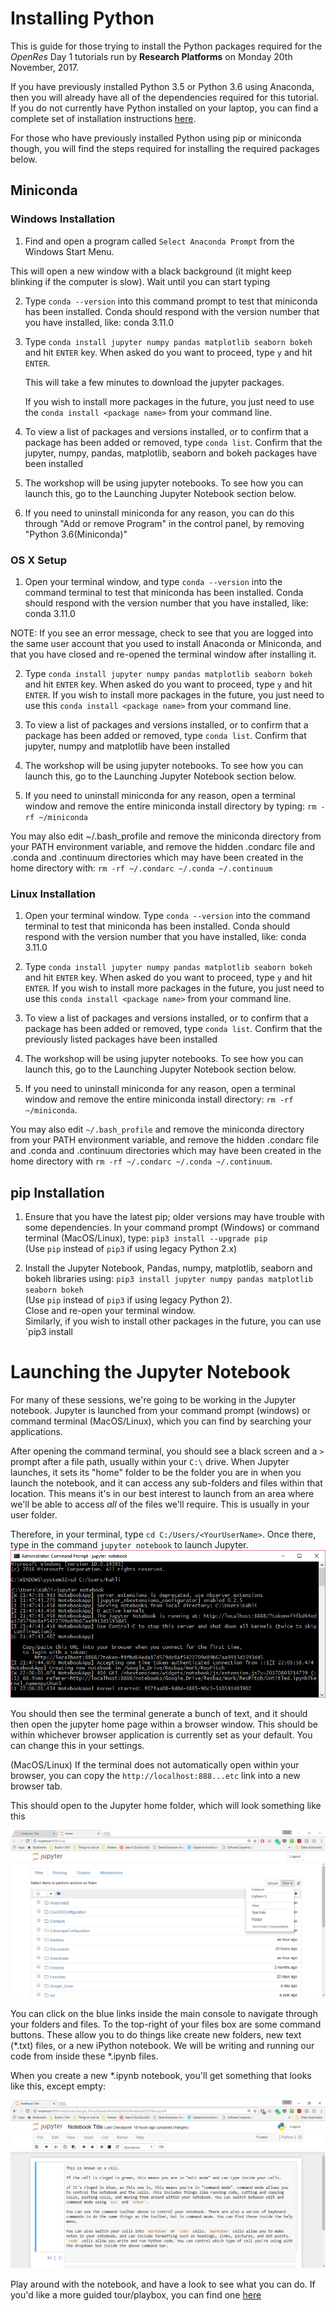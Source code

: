 # Installing Python

This is guide for those trying to install the Python packages required for the *OpenRes* Day 1 tutorials run by **Research Platforms** on Monday 20th November, 2017. 

If you have previously installed Python 3.5 or Python 3.6 using Anaconda, then you will already have all of the dependencies required for this tutorial. If you do not currently have Python installed on your laptop, you can find a complete set of installation instructions [here](https://github.com/resbaz/Intro_Python_Nov2017/blob/master/Python_Installation.md).

For those who have previously installed Python using pip or miniconda though, you will find the steps required for installing the required packages below.


## Miniconda

### Windows Installation

1) Find and open a program called `Select Anaconda Prompt` from the Windows Start Menu. 

This will open a new window with a black background (it might keep blinking if the computer is slow).  Wait until you can start typing

2) Type `conda --version` into this command prompt to test that miniconda has been installed. Conda should respond with the version number that you have installed, like: conda 3.11.0

3) Type `conda install jupyter numpy pandas matplotlib seaborn bokeh` and hit `ENTER` key.  When asked do you want to proceed, type `y` and hit `ENTER`.

   This will take a few minutes to download the jupyter packages. 
   
    If you wish to install more packages in the future, you just need to use the `conda install <package name>` from your command line.

3) To view a list of packages and versions installed, or to confirm that a package has been added or removed, type `conda list`. Confirm that the jupyter, numpy, pandas, matplotlib, seaborn and bokeh packages have been installed

4) The workshop will be using jupyter notebooks. To see how you can launch this, go to the Launching Jupyter Notebook section below.

5) If you need to uninstall miniconda for any reason, you can do this through "Add or remove Program" in the control panel, by removing "Python 3.6(Miniconda)"


### OS X Setup

1) Open your terminal window, and type `conda --version` into the command terminal to test that miniconda has been installed. Conda should respond with the version number that you have installed, like: conda 3.11.0

NOTE: If you see an error message, check to see that you are logged into the same user account that you used to install Anaconda or Miniconda, and that you have closed and re-opened the terminal window after installing it.

2) Type `conda install jupyter numpy pandas matplotlib seaborn bokeh` and hit `ENTER` key.  When asked do you want to proceed, type `y` and hit `ENTER`. If you wish to install more packages in the future, you just need to use this `conda install <package name>` from your command line.

3) To view a list of packages and versions installed, or to confirm that a package has been added or removed, type `conda list`. Confirm that jupyter, numpy and matplotlib have been installed

4) The workshop will be using jupyter notebooks. To see how you can launch this, go to the Launching Jupyter Notebook section below.

5) If you need to uninstall miniconda for any reason, open a terminal window and remove the entire miniconda install directory by typing: `rm -rf ~/miniconda` 

You may also edit ~/.bash_profile and remove the miniconda directory from your PATH environment variable, and remove the hidden .condarc file and .conda and .continuum directories which may have been created in the home directory with: `rm -rf ~/.condarc ~/.conda ~/.continuum`

### Linux Installation

1) Open your terminal window. Type `conda --version` into the command terminal to test that miniconda has been installed. Conda should respond with the version number that you have installed, like: conda 3.11.0

2) Type `conda install jupyter numpy pandas matplotlib seaborn bokeh` and hit `ENTER` key.  When asked do you want to proceed, type `y` and hit `ENTER`. If you wish to install more packages in the future, you just need to use this `conda install <package name>` from your command line.

3) To view a list of packages and versions installed, or to confirm that a package has been added or removed, type `conda list`. Confirm that the previously listed packages have been installed

4) The workshop will be using jupyter notebooks. To see how you can launch this, go to the Launching Jupyter Notebook section below.

5) If you need to uninstall miniconda for any reason, open a terminal window and remove the entire miniconda install directory: `rm -rf ~/miniconda`. 

You may also edit `~/.bash_profile` and remove the miniconda directory from your PATH environment variable, and remove the hidden .condarc file and .conda and .continuum directories which may have been created in the home directory with `rm -rf ~/.condarc ~/.conda ~/.continuum`.


## pip Installation

1) Ensure that you have the latest pip; older versions may have trouble with some dependencies. In your command prompt (Windows) or command terminal (MacOS/Linux), type: `pip3 install --upgrade pip`    
(Use `pip` instead of `pip3` if using legacy Python 2.x)

2) Install the Jupyter Notebook, Pandas, numpy, matplotlib, seaborn and bokeh libraries using: `pip3 install jupyter numpy pandas matplotlib seaborn bokeh`   
  (Use `pip` instead of `pip3` if using legacy Python 2).   
  Close and re-open your terminal window.  
  Similarly, if you wish to install other packages in the future, you can use `pip3 install <package names>    


# Launching the Jupyter Notebook

For many of these sessions, we're going to be working in the Jupyter notebook. Jupyter is launched from your command prompt (windows) or command terminal (MacOS/Linux), which you can find by searching your applications. 

After opening the command terminal, you should see a black screen and a `>` prompt after a file path, usually within your `C:\` drive. 
When Jupyter launches, it sets its "home" folder to be the folder you are in when you launch the notebook, and it can access any sub-folders and files within that location. 
This means it's in our best interest to launch from an area where we'll be able to access _all_ of the files we'll require. This is usually in your user folder.

Therefore, in your terminal, type `cd C:/Users/<YourUserName>`. Once there, type in the command `jupyter notebook` to launch Jupyter.
![command terminal](https://github.com/resbaz/August2017_introPython/blob/master/controlpanel.PNG "Command Line Launch")

You should then see the terminal generate a bunch of text, and it should then open the jupyter home page within a browser window. 
This should be within whichever browser application is currently set as your default. You can change this in your settings. 

(MacOS/Linux) If the terminal does not automatically open within your browser, you can copy the `http://localhost:888...etc` link into a new browser tab.

This should open to the Jupyter home folder, which will look something like this

![Jupyter Home](https://github.com/resbaz/August2017_introPython/blob/master/jupyterHome.PNG "Jupyter Home Page")

You can click on the blue links inside the main console to navigate through your folders and files. To the top-right of your files 
box are some command buttons. These allow you to do things like create new folders, new text (*.txt) files, or a new iPython notebook. 
We will be writing and running our code from inside these *.ipynb files.

When you create a new *.ipynb notebook, you'll get something that looks like this, except empty:

![Notebook](https://github.com/resbaz/August2017_introPython/blob/master/jupyterNotebook.PNG "A guided tour to the *.ipynb")

Play around with the notebook, and have a look to see what you can do. If you'd like a more guided tour/playbox, you can find one [here](http://nbviewer.jupyter.org/github/jupyter/notebook/blob/master/docs/source/examples/Notebook/Notebook%20Basics.ipynb)
